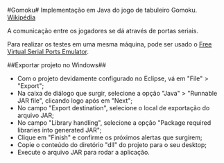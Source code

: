 #Gomoku#
Implementação em Java do jogo de tabuleiro Gomoku. [Wikipédia](http://pt.wikipedia.org/wiki/Gomoku)

A comunicação entre os jogadores se dá através de portas seriais.

Para realizar os testes em uma mesma máquina, pode ser usado o [Free Virtual Serial Ports Emulator](http://www.eterlogic.com/Products.VSPE.html).

##Exportar projeto no Windows##

* Com o projeto devidamente configurado no Eclipse, vá em "File" > "Export";
* Na caixa de diálogo que surgir, selecione a opção "Java" > "Runnable JAR file", clicando logo após em "Next";
* No campo "Export destination", selecione o local de exportação do arquivo JAR;
* No campo "Library handling", selecione a opção "Package required libraries into generated JAR";
* Clique em "Finish" e confirme os próximos alertas que surgirem;
* Copie o conteúdo do diretório "dll" do projeto para o seu desktop;
* Execute o arquivo JAR para rodar a aplicação.